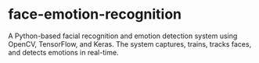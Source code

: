# face-emotion-recognition
A Python-based facial recognition and emotion detection system using OpenCV, TensorFlow, and Keras. The system captures, trains, tracks faces, and detects emotions in real-time.
